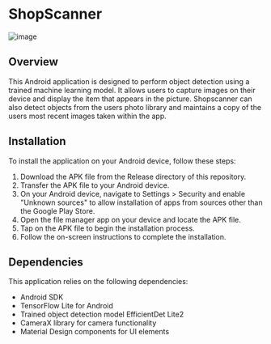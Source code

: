 # ShopScanner
![image](https://github.com/LukewarmIQ/project-cs-4326/assets/24831044/af9db821-8d59-497f-8d6d-b6f0d0f2f30b)

## Overview
This Android application is designed to perform object detection using a trained machine learning model. It allows users to capture images on their device and display the item that appears in the picture. Shopscanner can also detect objects from the users photo library and maintains a copy of the users most recent images taken within the app.   

## Installation  
To install the application on your Android device, follow these steps:  
1. Download the APK file from the Release directory of this repository.  
2. Transfer the APK file to your Android device.  
3. On your Android device, navigate to Settings > Security and enable "Unknown sources" to allow installation of apps from sources other than the Google Play Store.  
4. Open the file manager app on your device and locate the APK file.  
5. Tap on the APK file to begin the installation process.  
6. Follow the on-screen instructions to complete the installation.  

## Dependencies  
This application relies on the following dependencies:  
- Android SDK  
- TensorFlow Lite for Android  
- Trained object detection model EfficientDet Lite2  
- CameraX library for camera functionality  
- Material Design components for UI elements  
